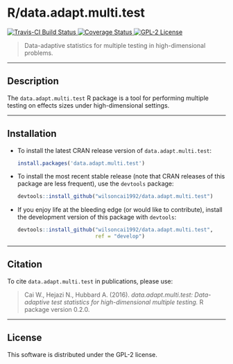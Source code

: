 # R/data.adapt.multi.test

[![Travis-CI Build Status](https://travis-ci.org/wilsoncai1992/data.adapt.multi.test.svg?branch=master)
](https://travis-ci.org/wilsoncai1992/data.adapt.multi.test)
[![Coverage
Status](https://coveralls.io/repos/github/wilsoncai1992/data.adapt.multi.test/badge.svg?branch=master)
](https://coveralls.io/github/wilsoncai1992/data.adapt.multi.test?branch=master)
[![GPL-2
License](http://img.shields.io/:license-gpl2-blue.svg)](http://www.gnu.org/licenses/gpl-2.0.html)

> Data-adaptive statistics for multiple testing in high-dimensional problems.

---

## Description

The `data.adapt.multi.test` R package is a tool for performing multiple testing
on effects sizes under high-dimensional settings.

---

## Installation

* To install the latest CRAN release version of `data.adapt.multi.test`:

    ```R
    install.packages('data.adapt.multi.test')
    ```

* To install the most recent stable release (note that CRAN releases of this
    package are less frequent), use the `devtools` package:

    ```R
    devtools::install_github("wilsoncai1992/data.adapt.multi.test")
    ```

* If you enjoy life at the bleeding edge (or would like to contribute), install
    the development version of this package with `devtools`:

    ```R
    devtools::install_github("wilsoncai1992/data.adapt.multi.test",
                             ref = "develop")
    ```

---

## Citation

To cite `data.adapt.multi.test` in publications, please use:
> Cai W., Hejazi N., Hubbard A. (2016). *data.adapt.multi.test: Data-adaptive
> test statistics for high-dimensional multiple testing.* R package version
> 0.2.0.

---

## License

This software is distributed under the GPL-2 license.
